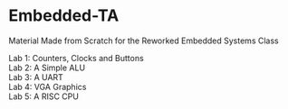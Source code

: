# Embedded-TA
Material Made from Scratch for the Reworked Embedded Systems Class

Lab 1: Counters, Clocks and Buttons  
Lab 2: A Simple ALU  
Lab 3: A UART  
Lab 4: VGA Graphics  
Lab 5: A RISC CPU
